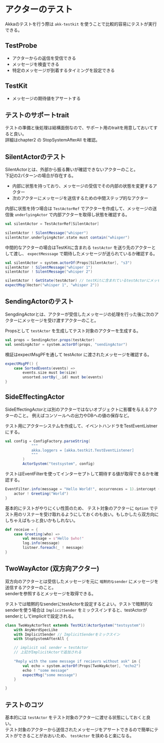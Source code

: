 # アクターのテスト
Akkaのテストを行う際は `akk-testkit` を使うことで比較的容易にテストが実行できる。

## TestProbe
* アクターからの返信を受信できる
* メッセージを検査できる
* 特定のメッセージが到着するタイミングを設定できる

## TestKit
* メッセージの期待値をアサートする

## テストのサポートtrait
テストの準備と後処理は結構面倒なので、サポート用のtraitを用意しておいてすると良い。  
詳細はchapter2 の StopSystemAfterAll を確認。

## SilentActorのテスト
SilentActorとは、外部から振る舞いが確認できないアクターのこと。  
下記の2パターンの場合が存在する。  

* 内部に状態を持っており、メッセージの受信でその内部の状態を変更するアクター
* 次のアクターにメッセージを送信するための中間ステップ的なアクター

内部に状態を持つ場合は `TestActorRef` でアクターを作成して、メッセージの送信後 `underlyingActor` で内部アクターを取得し状態を確認する。  

```scala
val silentActor = TestActorRef[SilentActor]
                
silentActor ! SilentMessage("whisper")
silentActor.underlyingActor.state must contain("whisper")
```

中間的なアクターの場合はTestKitに含まれる `testActor` を送り先のアクターとして渡し、 `expectMesssage` で期待したメッセージが送られているか確認する。

```scala
val silentActor = system.actorOf(Props[SilentActor], "s3")
silentActor ! SilentMessage("whisper 1")
silentActor ! SilentMessage("whisper 2")

silentActor ! GetState(testActor) // testKitに含まれているtestActorにメッセージを送らせちゃう
expectMsg(Vector("whisper 1", "whisper 2"))
```

## SendingActorのテスト
SengdingActorとは、アクターが受信したメッセージの処理を行った後に次のアクターにメッセージを受け渡すアクターのこと。

Propsとして `testActor` を生成してテスト対象のアクターを生成する。

```scala
val props = SendingActor.props(testActor)
val sendingActor = system.actorOf(props, "sendingActor")
```

検証はexpectMsgPFを通して testActor に渡されたメッセージを確認する。

```scala
expectMsgPF() {
    case SortedEvents(events) => 
        events.size must be(size)
        unsorted.sortBy(_.id) must be(events)
}
```

## SideEffectingActor
SideEffectingActorとは別のアクターではないオブジェクトに影響を与えるアクターのこと。
例えばコンソールへの出力やDBへの値の保存など。

テスト用にアクターシステムを作成して、イベントハンドラをTestEventListnerにする。

```scala
val config = ConfigFactory.parseString(
            """
            akka.loggers = [akka.testkit.TestEventListener]
            """
        )
        ActorSystem("testsystem", config)
```

テストはEventFilterを使ってインターセプトして期待する値が取得できるかを確認する。

```scala
EventFilter.info(message = "Hello World!", occurrences = 1).intercept {
    actor ! Greeting("World")
} 
```

基本的にテストがやりにくい性質のため、 テスト対象のアクターに `Option` でテスト用のリスナーを受け取れるようにしておくのも良い。もしかしたら双方向にしちゃえばもっと良いかもしれない。

```scala
def receive = {
    case Greeting(who) => 
        val message = s"Hello $who!"
        log.info(message)
        listner.foreach(_ ! message)
}
```

## TwoWayActor (双方向アクター)
双方向のアクターとは受信したメッセージを元に `暗黙的なsender` にメッセージを送信するアクターのこと。  
senderを参照するとメッセージを取得できる。

テストでは暗黙的なsenderにtestActorを設定するとよい。テストで暗黙的なsenderを使う場合は `ImplicitSender` をミックスインすると、testActorがsenderとしてimplicitで設定される。


```scala 
class TwoWayActorTest extends TestKit(ActorSystem("testsystem"))
    with AnyWordSpecLike
    with ImplicitSender // ImplicitSenderをミックスイン
    with StopSystemAfterAll {

    // implicit val sender = testActor
    // 上記がImplicitActorで追加される
    
    "Reply with the same message if recievrs without ask" in {
        val echo = system.actorOf(Props[TwoWayActor], "echo2")
        echo ! "some message"
        expectMsg("some message")
    } 

}
```

## テストのコツ
基本的には `testActor` をテスト対象のアクターに渡せる状態にしておくと良い。  
テスト対象のアクターから送信されたメッセージをアサートできるので簡単にテストができることがおおいため、 `testActor` を挟めると楽になる。
